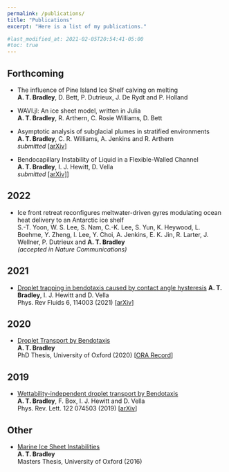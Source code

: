 ```yaml
---
permalink: /publications/
title: "Publications"
excerpt: "Here is a list of my publications."

#last_modified_at: 2021-02-05T20:54:41-05:00
#toc: true
---
```

## Forthcoming

* The influence of Pine Island Ice Shelf calving on melting  
**A. T. Bradley**, D. Bett, P. Dutrieux, J. De Rydt and P. Holland

* WAVI.jl: An ice sheet model, written in Julia  
**A. T. Bradley**, R. Arthern, C. Rosie Williams, D. Bett

* Asymptotic analysis of subglacial plumes in stratified environments  
**A. T. Bradley**, C. R. Williams, A. Jenkins and R. Arthern  
*submitted* [[arXiv](https://arxiv.org/abs/2103.09003)]

* Bendocapillary Instability of Liquid in a Flexible-Walled Channel  
**A. T. Bradley**, I. J. Hewitt, D. Vella  
*submitted* [[arXiv]]()]

## 2022
*  Ice front retreat reconfigures meltwater-driven gyres modulating ocean heat delivery to an Antarctic ice shelf  
S.-T. Yoon, W. S. Lee, S. Nam, C.-K. Lee, S. Yun, K. Heywood, L. Boehme, Y. Zheng, I. Lee, Y. Choi, A. Jenkins, E. K. Jin, R. Larter, J. Wellner, P. Dutrieux and **A. T. Bradley**  
*(accepted in Nature Communications)* 

## 2021
* [Droplet trapping in bendotaxis caused by contact angle hysteresis](https://journals.aps.org/prfluids/abstract/10.1103/PhysRevFluids.6.114003)
**A. T. Bradley**, I. J. Hewitt and D. Vella  
Phys. Rev Fluids 6, 114003 (2021) [[arXiv](https://arxiv.org/abs/2104.10115)]

## 2020
* [Droplet Transport by Bendotaxis](https://ora.ox.ac.uk/objects/uuid:8ed6f6b0-a809-4b3b-986e-c990f75b4f7f)  
**A. T. Bradley**  
PhD Thesis, University of Oxford (2020)  [[ORA Record](https://ora.ox.ac.uk/objects/uuid:8ed6f6b0-a809-4b3b-986e-c990f75b4f7f)]

## 2019
* [Wettability-independent droplet transport by Bendotaxis](https://doi.org/10.1103/PhysRevLett.122.074503)  
**A. T. Bradley**, F. Box, I. J. Hewitt and D. Vella   
Phys. Rev. Lett. 122 074503 (2019)  [[arXiv](http://arxiv.org/abs/1809.10923)]


## Other
* [Marine Ice Sheet Instabilities](https://www.dropbox.com/s/m92l444url7w8ed/619763.pdf?dl=0)  
**A. T. Bradley**  
Masters Thesis, University of Oxford (2016)
